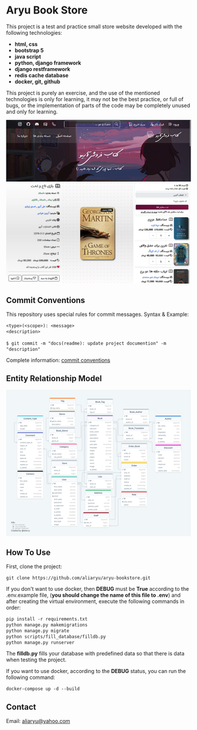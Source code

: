# Aryu Book Store
This project is a test and practice small store website developed with the following technologies:
- **html, css**
- **bootstrap 5**
- **java script**
- **python, django framework**
- **django restframework**
- **redis cache database**
- **docker, git, github**

This project is purely an exercise, and the use of the mentioned technologies is only for learning, it may not be the best practice, or full of bugs, or the implementation of parts of the code may be completely unused and only for learning.

![demo aryu bookstore](https://raw.githubusercontent.com/aliaryu/aryu-bookstore/main/docs/demo.jpg?raw=true)

## Commit Conventions
This repository uses special rules for commit messages. Syntax & Example:

    <type>(<scope>): <message>
    <description>

    $ git commit -m "docs(readme): update project documention" -m "description"

Complete information: [commit conventions](https://github.com/aliaryu/aryu-bookstore/blob/main/docs/commit-conventions.md)

## Entity Relationship Model
![entity relationship model](https://github.com/aliaryu/aryu-bookstore/blob/main/docs/entity-relationship-diagram.png?raw=true)

## How To Use
First, clone the project:

    git clone https://github.com/aliaryu/aryu-bookstore.git

If you don't want to use docker, then **DEBUG** must be **True** according to the .env.example file, (**you should change the name of this file to .env**) and after creating the virtual environment, execute the following commands in order:

    pip install -r requirements.txt
    python manage.py makemigrations
    python manage.py migrate
    python scripts/fill_database/filldb.py
    python manage.py runserver

The **filldb.py** fills your database with predefined data so that there is data when testing the project.

If you want to use docker, according to the **DEBUG** status, you can run the following command:

    docker-compose up -d --build

## Contact
Email: <a href="mailto:aliaryu@yahoo.com">aliaryu@yahoo.com</a>
